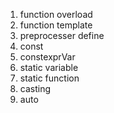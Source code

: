 1) function overload
2) function template
2) preprocesser define
3) const
4) constexprVar
5) static variable
6) static function
7) casting
8) auto

